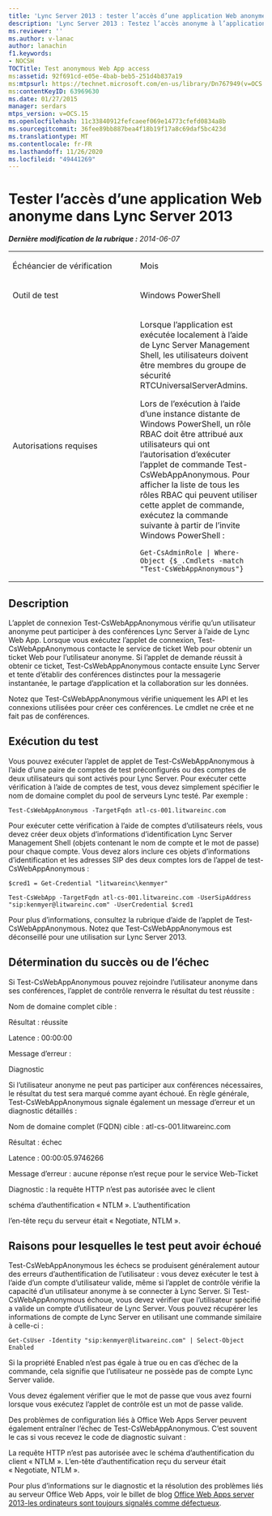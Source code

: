 ```yaml
---
title: 'Lync Server 2013 : tester l’accès d’une application Web anonyme'
description: 'Lync Server 2013 : Testez l’accès anonyme à l’application Web.'
ms.reviewer: ''
ms.author: v-lanac
author: lanachin
f1.keywords:
- NOCSH
TOCTitle: Test anonymous Web App access
ms:assetid: 92f691cd-e05e-4bab-beb5-251d4b837a19
ms:mtpsurl: https://technet.microsoft.com/en-us/library/Dn767949(v=OCS.15)
ms:contentKeyID: 63969630
ms.date: 01/27/2015
manager: serdars
mtps_version: v=OCS.15
ms.openlocfilehash: 11c33840912fefcaeef069e14773cfefd0834a8b
ms.sourcegitcommit: 36fee89bb887bea4f18b19f17a8c69daf5bc423d
ms.translationtype: MT
ms.contentlocale: fr-FR
ms.lasthandoff: 11/26/2020
ms.locfileid: "49441269"
---
```

# <a name="test-anonymous-web-app-access-in-lync-server-2013"></a>Tester l’accès d’une application Web anonyme dans Lync Server 2013

<div data-xmlns="http://www.w3.org/1999/xhtml">

<div class="topic" data-xmlns="http://www.w3.org/1999/xhtml" data-msxsl="urn:schemas-microsoft-com:xslt" data-cs="https://msdn.microsoft.com/">

<div data-asp="https://msdn2.microsoft.com/asp">



</div>

<div id="mainSection">

<div id="mainBody">

<span> </span>

_**Dernière modification de la rubrique :** 2014-06-07_


<table>
<colgroup>
<col style="width: 50%" />
<col style="width: 50%" />
</colgroup>
<tbody>
<tr class="odd">
<td><p>Échéancier de vérification</p></td>
<td><p>Mois</p></td>
</tr>
<tr class="even">
<td><p>Outil de test</p></td>
<td><p>Windows PowerShell</p></td>
</tr>
<tr class="odd">
<td><p>Autorisations requises</p></td>
<td><p>Lorsque l’application est exécutée localement à l’aide de Lync Server Management Shell, les utilisateurs doivent être membres du groupe de sécurité RTCUniversalServerAdmins.</p>
<p>Lors de l’exécution à l’aide d’une instance distante de Windows PowerShell, un rôle RBAC doit être attribué aux utilisateurs qui ont l’autorisation d’exécuter l’applet de commande Test-CsWebAppAnonymous. Pour afficher la liste de tous les rôles RBAC qui peuvent utiliser cette applet de commande, exécutez la commande suivante à partir de l’invite Windows PowerShell :</p>
<pre><code>Get-CsAdminRole | Where-Object {$_.Cmdlets -match &quot;Test-CsWebAppAnonymous&quot;}</code></pre></td>
</tr>
</tbody>
</table>


<div>

## <a name="description"></a>Description

L’applet de connexion Test-CsWebAppAnonymous vérifie qu’un utilisateur anonyme peut participer à des conférences Lync Server à l’aide de Lync Web App. Lorsque vous exécutez l’applet de connexion, Test-CsWebAppAnonymous contacte le service de ticket Web pour obtenir un ticket Web pour l’utilisateur anonyme. Si l’applet de demande réussit à obtenir ce ticket, Test-CsWebAppAnonymous contacte ensuite Lync Server et tente d’établir des conférences distinctes pour la messagerie instantanée, le partage d’application et la collaboration sur les données.

Notez que Test-CsWebAppAnonymous vérifie uniquement les API et les connexions utilisées pour créer ces conférences. Le cmdlet ne crée et ne fait pas de conférences.

</div>

<div>

## <a name="running-the-test"></a>Exécution du test

Vous pouvez exécuter l’applet de applet de Test-CsWebAppAnonymous à l’aide d’une paire de comptes de test préconfigurés ou des comptes de deux utilisateurs qui sont activés pour Lync Server. Pour exécuter cette vérification à l’aide de comptes de test, vous devez simplement spécifier le nom de domaine complet du pool de serveurs Lync testé. Par exemple :

    Test-CsWebAppAnonymous -TargetFqdn atl-cs-001.litwareinc.com

Pour exécuter cette vérification à l’aide de comptes d’utilisateurs réels, vous devez créer deux objets d’informations d’identification Lync Server Management Shell (objets contenant le nom de compte et le mot de passe) pour chaque compte. Vous devez alors inclure ces objets d’informations d’identification et les adresses SIP des deux comptes lors de l’appel de test-CsWebAppAnonymous :

    $cred1 = Get-Credential "litwareinc\kenmyer"
    
    Test-CsWebApp -TargetFqdn atl-cs-001.litwareinc.com -UserSipAddress "sip:kenmyer@litwareinc.com" -UserCredential $cred1

Pour plus d’informations, consultez la rubrique d’aide de l’applet de Test-CsWebAppAnonymous. Notez que Test-CsWebAppAnonymous est déconseillé pour une utilisation sur Lync Server 2013.

</div>

<div>

## <a name="determining-success-or-failure"></a>Détermination du succès ou de l’échec

Si Test-CsWebAppAnonymous pouvez rejoindre l’utilisateur anonyme dans ses conférences, l’applet de contrôle renverra le résultat du test réussite :

Nom de domaine complet cible :

Résultat : réussite

Latence : 00:00:00

Message d’erreur :

Diagnostic

Si l’utilisateur anonyme ne peut pas participer aux conférences nécessaires, le résultat du test sera marqué comme ayant échoué. En règle générale, Test-CsWebAppAnonymous signale également un message d’erreur et un diagnostic détaillés :

Nom de domaine complet (FQDN) cible : atl-cs-001.litwareinc.com

Résultat : échec

Latence : 00:00:05.9746266

Message d’erreur : aucune réponse n’est reçue pour le service Web-Ticket

Diagnostic : la requête HTTP n’est pas autorisée avec le client

schéma d’authentification « NTLM ». L’authentification

l’en-tête reçu du serveur était « Negotiate, NTLM ».

</div>

<div>

## <a name="reasons-why-the-test-might-have-failed"></a>Raisons pour lesquelles le test peut avoir échoué

Test-CsWebAppAnonymous les échecs se produisent généralement autour des erreurs d’authentification de l’utilisateur : vous devez exécuter le test à l’aide d’un compte d’utilisateur valide, même si l’applet de contrôle vérifie la capacité d’un utilisateur anonyme à se connecter à Lync Server. Si Test-CsWebAppAnonymous échoue, vous devez vérifier que l’utilisateur spécifié a valide un compte d’utilisateur de Lync Server. Vous pouvez récupérer les informations de compte de Lync Server en utilisant une commande similaire à celle-ci :

    Get-CsUser -Identity "sip:kenmyer@litwareinc.com" | Select-Object Enabled

Si la propriété Enabled n’est pas égale à true ou en cas d’échec de la commande, cela signifie que l’utilisateur ne possède pas de compte Lync Server valide.

Vous devez également vérifier que le mot de passe que vous avez fourni lorsque vous exécutez l’applet de contrôle est un mot de passe valide.

Des problèmes de configuration liés à Office Web Apps Server peuvent également entraîner l’échec de Test-CsWebAppAnonymous. C’est souvent le cas si vous recevez le code de diagnostic suivant :

La requête HTTP n’est pas autorisée avec le schéma d’authentification du client « NTLM ». L’en-tête d’authentification reçu du serveur était « Negotiate, NTLM ».

Pour plus d’informations sur le diagnostic et la résolution des problèmes liés au serveur Office Web Apps, voir le billet de blog [Office Web Apps server 2013-les ordinateurs sont toujours signalés comme défectueux](http://www.wictorwilen.se/office-web-apps-server-2013---machines-are-always-reported-as-unhealthy).

</div>

</div>

<span> </span>

</div>

</div>

</div>

